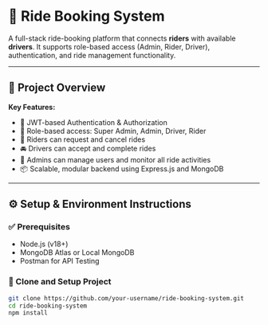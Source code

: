 # 🚗 Ride Booking System

A full-stack ride-booking platform that connects **riders** with available **drivers**. It supports role-based access (Admin, Rider, Driver), authentication, and ride management functionality.

---

## 📌 Project Overview

**Key Features:**
- 🔐 JWT-based Authentication & Authorization
- 👥 Role-based access: Super Admin, Admin, Driver, Rider
- 🧍 Riders can request and cancel rides
- 🚘 Drivers can accept and complete rides
- 🛑 Admins can manage users and monitor all ride activities
- 📦 Scalable, modular backend using Express.js and MongoDB

---

## ⚙️ Setup & Environment Instructions

### ✅ Prerequisites
- Node.js (v18+)
- MongoDB Atlas or Local MongoDB
- Postman for API Testing

### 📁 Clone and Setup Project

```bash
git clone https://github.com/your-username/ride-booking-system.git
cd ride-booking-system
npm install
